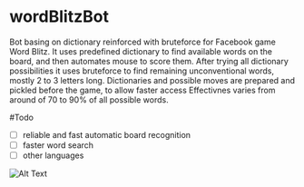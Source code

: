 # wordBlitzBot
Bot basing on dictionary reinforced with bruteforce for Facebook game Word Blitz. It uses predefined dictionary to find available words on the board, and then automates mouse to score them. After trying all dictionary possibilities it uses bruteforce to find remaining unconventional words, mostly 2 to 3 letters long. Dictionaries and possible moves are prepared and pickled before the game, to allow faster access Effectivnes varies from around of 70 to 90% of all possible words.

#Todo
  - [ ] reliable and fast automatic board recognition
  - [ ] faster word search
  - [ ] other languages

![Alt Text](https://media.giphy.com/media/U7bGrzARe7HNwMQrRK/giphy.gif)

